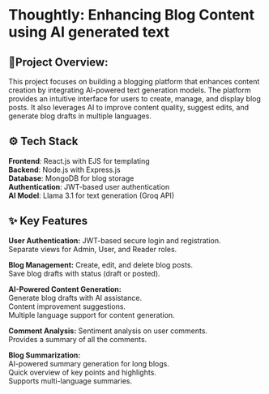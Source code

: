# Thoughtly: Enhancing Blog Content using AI generated text
## 🎯Project Overview:

This project focuses on building a blogging platform that enhances content creation by integrating AI-powered text generation models. The platform provides an intuitive interface for users to create, manage, and display blog posts. It also leverages AI to improve content quality, suggest edits, and generate blog drafts in multiple languages.

## ⚙️ Tech Stack
**Frontend**: React.js with EJS for templating  
**Backend**: Node.js with Express.js  
**Database**: MongoDB for blog storage  
**Authentication**: JWT-based user authentication  
**AI Model**: Llama 3.1 for text generation (Groq API)  

## ✨ Key Features
**User Authentication:** 
JWT-based secure login and registration.  
Separate views for Admin, User, and Reader roles.   

**Blog Management:**
Create, edit, and delete blog posts.  
Save blog drafts with status (draft or posted).

**AI-Powered Content Generation:**  
Generate blog drafts with AI assistance.  
Content improvement suggestions.  
Multiple language support for content generation.  

**Comment Analysis:**
Sentiment analysis on user comments.  
Provides a summary of all the comments.   

**Blog Summarization:**  
AI-powered summary generation for long blogs.  
Quick overview of key points and highlights.  
Supports multi-language summaries.  
